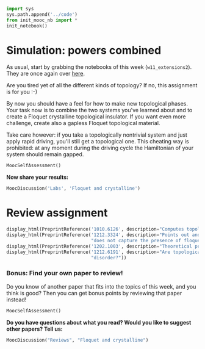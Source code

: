 ```python
import sys
sys.path.append('../code')
from init_mooc_nb import *
init_notebook()
```

# Simulation: powers combined

As usual, start by grabbing the notebooks of this week (`w11_extensions2`). They are once again over [here](http://tiny.cc/topocm_smc).

Are you tired yet of all the different kinds of topology? If no, this assignment is for you :-)

By now you should have a feel for how to make new topological phases. Your task now is to combine the two systems you've learned about and to create a Floquet crystalline topological insulator. If you want even more challenge, create also a gapless Floquet topological material.

Take care however: if you take a topologically nontrivial system and just apply rapid driving, you'll still get a topological one. This cheating way is prohibited: at any moment during the driving cycle the Hamiltonian of your system should remain gapped.


```python
MoocSelfAssessment()
```

**Now share your results:**


```python
MoocDiscussion('Labs', 'Floquet and crystalline')
```

# Review assignment


```python
display_html(PreprintReference('1010.6126', description="Computes topological edge states from floquet Hamiltonian."))
display_html(PreprintReference('1212.3324', description="Points out and explains why the floquet Hamiltonian in momentum space "
                               "does not capture the presence of floquet edge states."))
display_html(PreprintReference('1202.1003', description="Theoretical prediction of topological crystalline insulator"))
display_html(PreprintReference('1212.6191', description="Are topological crystalline surface states stable against "
                               "disorder?"))
```

### Bonus: Find your own paper to review!

Do you know of another paper that fits into the topics of this week, and you think is good?
Then you can get bonus points by reviewing that paper instead!


```python
MoocSelfAssessment()
```

**Do you have questions about what you read? Would you like to suggest other papers? Tell us:**


```python
MoocDiscussion("Reviews", "Floquet and crystalline")
```
